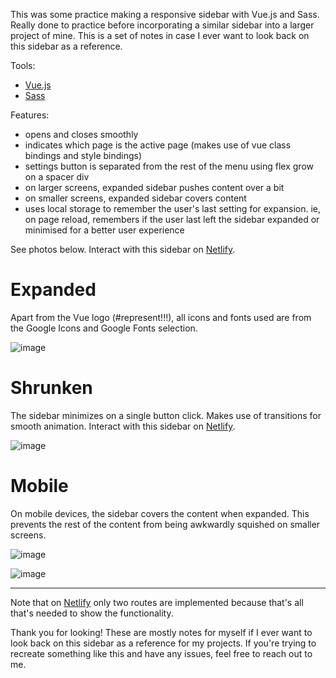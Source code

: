 This was some practice making a responsive sidebar with Vue.js and Sass. Really done to practice before incorporating a similar sidebar into a larger project of mine. This is a set of notes in case I ever want to look back on this sidebar as a reference.

Tools:
- <a href="https://vuejs.org/">Vue.js</a>
- <a href="https://sass-lang.com/">Sass</a>

Features:
- opens and closes smoothly
- indicates which page is the active page (makes use of vue class bindings and style bindings)
- settings button is separated from the rest of the menu using flex grow on a spacer div
- on larger screens, expanded sidebar pushes content over a bit
- on smaller screens, expanded sidebar covers content
- uses local storage to remember the user's last setting for expansion. ie, on page reload, remembers if the user last left the sidebar expanded or minimised for a better user experience

See photos below. Interact with this sidebar on <a href="https://vue-and-sass-sidebar.netlify.app/">Netlify</a>.

# Expanded
Apart from the Vue logo (#represent!!!), all icons and fonts used are from the Google Icons and Google Fonts selection.

![image](https://github.com/zariacs/vue-sidebar/assets/114250420/5d3a32ba-4199-436d-91be-2ea6d783f0eb)

# Shrunken
The sidebar minimizes on a single button click. Makes use of transitions for smooth animation. Interact with this sidebar on <a href="https://vue-and-sass-sidebar.netlify.app/">Netlify</a>.

![image](https://github.com/zariacs/vue-sidebar/assets/114250420/de8ea23d-0f4e-4166-8a32-28b3cb7d337e)

# Mobile
On mobile devices, the sidebar covers the content when expanded. This prevents the rest of the content from being awkwardly squished on smaller screens.

![image](https://github.com/zariacs/vue-sidebar/assets/114250420/868457ad-59ae-449e-aba6-0fa780e3024a)

![image](https://github.com/zariacs/vue-sidebar/assets/114250420/05a2269a-8ac0-4c38-a9da-dcaef32d2bfd)




-----

Note that on <a href="https://vue-and-sass-sidebar.netlify.app/">Netlify</a> only two routes are implemented because that's all that's needed to show the functionality. 

Thank you for looking! These are mostly notes for myself if I ever want to look back on this sidebar as a reference for my projects. If you're trying to recreate something like this and have any issues, feel free to reach out to me.
